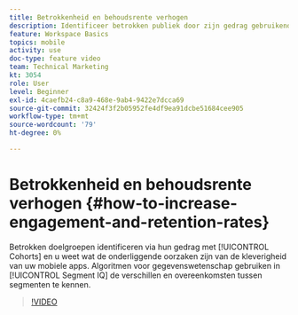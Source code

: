 ```yaml
---
title: Betrokkenheid en behoudsrente verhogen
description: Identificeer betrokken publiek door zijn gedrag gebruikend Cohorts en weet de onderliggende oorzaken drijvende kleverigheid in uw mobiele apps. Gebruik algoritmen voor gegevenswetenschap in Segment-IQ om de verschillen en overeenkomsten tussen segmenten te kennen.
feature: Workspace Basics
topics: mobile
activity: use
doc-type: feature video
team: Technical Marketing
kt: 3054
role: User
level: Beginner
exl-id: 4caefb24-c8a9-468e-9ab4-9422e7dcca69
source-git-commit: 32424f3f2b05952fe4df9ea91dcbe51684cee905
workflow-type: tm+mt
source-wordcount: '79'
ht-degree: 0%

---
```


# Betrokkenheid en behoudsrente verhogen {#how-to-increase-engagement-and-retention-rates}

Betrokken doelgroepen identificeren via hun gedrag met [!UICONTROL Cohorts] en u weet wat de onderliggende oorzaken zijn van de kleverigheid van uw mobiele apps. Algoritmen voor gegevenswetenschap gebruiken in [!UICONTROL Segment IQ] de verschillen en overeenkomsten tussen segmenten te kennen.

>[!VIDEO](https://video.tv.adobe.com/v/27825/?quality=12)
